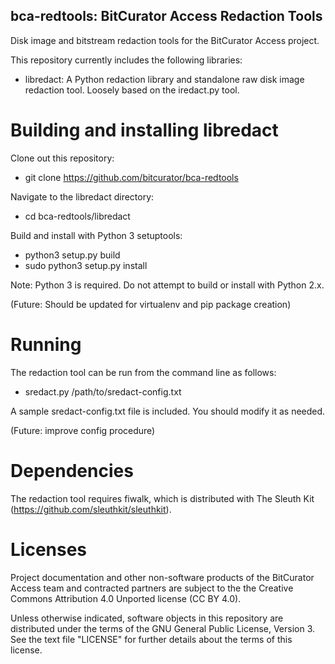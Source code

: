 bca-redtools: BitCurator Access Redaction Tools
-----------------------------------------------

Disk image and bitstream redaction tools for the BitCurator Access project.

This repository currently includes the following libraries:

 * libredact: A Python redaction library and standalone raw disk image redaction tool. Loosely based on the iredact.py tool.

# Building and installing libredact

Clone out this repository:

 * git clone https://github.com/bitcurator/bca-redtools

Navigate to the libredact directory:

 * cd bca-redtools/libredact

Build and install with Python 3 setuptools:

 * python3 setup.py build
 * sudo python3 setup.py install

Note: Python 3 is required. Do not attempt to build or install with Python 2.x.

(Future: Should be updated for virtualenv and pip package creation)

# Running

The redaction tool can be run from the command line as follows:

 * sredact.py /path/to/sredact-config.txt

A sample sredact-config.txt file is included. You should modify it as needed.

(Future: improve config procedure)

# Dependencies

The redaction tool requires fiwalk, which is distributed with The Sleuth Kit (https://github.com/sleuthkit/sleuthkit).

# Licenses

Project documentation and other non-software products of the BitCurator Access team and contracted partners are subject to the the Creative Commons Attribution 4.0 Unported license (CC BY 4.0).

Unless otherwise indicated, software objects in this repository are distributed under the terms of the GNU General Public License, Version 3. See the text file "LICENSE" for further details about the terms of this license.
